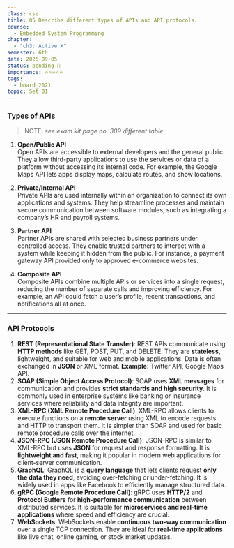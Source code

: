 ```yaml
---
class: cse
title: 05 Describe different types of APIs and API protocols.
course:
  - Embedded System Programming
chapter:
  - "ch3: Active X"
semester: 6th
date: 2025-09-05
status: pending 🛑
importance: ⭐⭐⭐⭐⭐
tags:
  - board_2021
topic: Set 01
---
```


### Types of APIs

> NOTE: _see exam kit page no. 309 different table_

1. **Open/Public API**  
    Open APIs are accessible to external developers and the general public. They allow third-party applications to use the services or data of a platform without accessing its internal code. For example, the Google Maps API lets apps display maps, calculate routes, and show locations.
    
2. **Private/Internal API**  
    Private APIs are used internally within an organization to connect its own applications and systems. They help streamline processes and maintain secure communication between software modules, such as integrating a company’s HR and payroll systems.
    
3. **Partner API**  
    Partner APIs are shared with selected business partners under controlled access. They enable trusted partners to interact with a system while keeping it hidden from the public. For instance, a payment gateway API provided only to approved e-commerce websites.
    
4. **Composite API**  
    Composite APIs combine multiple APIs or services into a single request, reducing the number of separate calls and improving efficiency. For example, an API could fetch a user’s profile, recent transactions, and notifications all at once.
    

---

### API Protocols

1. **REST (Representational State Transfer)**: REST APIs communicate using **HTTP methods** like GET, POST, PUT, and DELETE. They are **stateless**, lightweight, and suitable for web and mobile applications. Data is often exchanged in **JSON** or XML format. **Example:** Twitter API, Google Maps API.
2. **SOAP (Simple Object Access Protocol)**: SOAP uses **XML messages** for communication and provides **strict standards and high security**. It is commonly used in enterprise systems like banking or insurance services where reliability and data integrity are important.    
3. **XML-RPC (XML Remote Procedure Call)**: XML-RPC allows clients to execute functions on a **remote server** using XML to encode requests and HTTP to transport them. It is simpler than SOAP and used for basic remote procedure calls over the internet.    
4. **JSON-RPC (JSON Remote Procedure Call)**: JSON-RPC is similar to XML-RPC but uses **JSON** for request and response formatting. It is **lightweight and fast**, making it popular in modern web applications for client-server communication.    
5. **GraphQL**: GraphQL is a **query language** that lets clients request **only the data they need**, avoiding over-fetching or under-fetching. It is widely used in apps like Facebook to efficiently manage structured data.    
6. **gRPC (Google Remote Procedure Call)**: gRPC uses **HTTP/2** and **Protocol Buffers** for **high-performance communication** between distributed services. It is suitable for **microservices and real-time applications** where speed and efficiency are crucial.    
7. **WebSockets**: WebSockets enable **continuous two-way communication** over a single TCP connection. They are ideal for **real-time applications** like live chat, online gaming, or stock market updates.